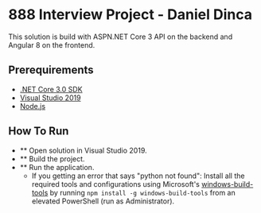 ﻿# 888 Interview Project - Daniel Dinca

This solution is build with ASPN.NET Core 3 API on the backend and Angular 8 on the frontend.

## Prerequirements

* [.NET Core 3.0 SDK](https://dot.net/core)
* [Visual Studio 2019](https://visualstudio.microsoft.com/vs)
* [Node.js](https://nodejs.org/)

## How To Run

* ** Open solution in Visual Studio 2019.
* ** Build the project.
* ** Run the application.
  * If you getting an error that says "python not found": Install all the required tools and configurations using Microsoft's [windows-build-tools](https://github.com/felixrieseberg/windows-build-tools) by running `npm install -g windows-build-tools` from an elevated PowerShell (run as Administrator).
